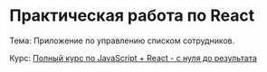 # Практическая работа по React

Тема: Приложение по управлению списком сотрудников.

Курс: [Полный курс по JavaScript + React - с нуля до результата](https://www.udemy.com/course/javascript_full/)
